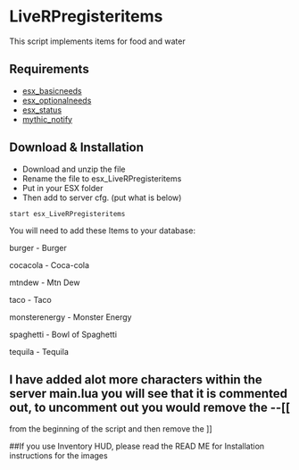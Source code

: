 # LiveRPregisteritems
This script implements items for food and water

## Requirements
- [esx_basicneeds](https://github.com/ESX-Org/esx_basicneeds)
- [esx_optionalneeds](https://github.com/ESX-Org/esx_optionalneeds)
- [esx_status](https://github.com/ESX-Org/esx_status)
- [mythic_notify](https://github.com/mythicrp/mythic_notify)

## Download & Installation

- Download and unzip the file
- Rename the file to esx_LiveRPregisteritems
- Put in your ESX folder
- Then add to server cfg. (put what is below)

```
start esx_LiveRPregisteritems
```

You will need to add these Items to your database:

burger  -   Burger

cocacola - Coca-cola

mtndew -  Mtn Dew

taco -  Taco

monsterenergy  -  Monster Energy

spaghetti  -  Bowl of Spaghetti

tequila  -  Tequila

## I have added alot more characters within the server main.lua you will see that it is commented out, to uncomment out you would remove the --[[ 
   from the beginning of the script and then remove the ]]


##If you use Inventory HUD, please read the READ ME for Installation instructions for the images
